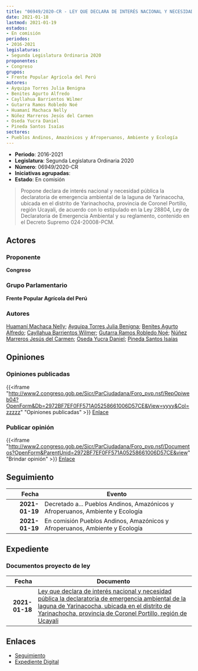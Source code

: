```yaml
---
title: "06949/2020-CR - LEY QUE DECLARA DE INTERÉS NACIONAL Y NECESIDAD PÚBLICA LA DECLARATORIA DE EMERGENCIA AMBIENTAL DE LA LAGUNA YARINACOCHA, UBICADO EN EL DISTRITO DE YARINACOCHA, PROVINCIA DE CORONEL PORTILLO, REGIÓN DE UCAYALI"
date: 2021-01-18
lastmod: 2021-01-19
estados:
- En comisión
periodos:
- 2016-2021
legislaturas:
- Segunda Legislatura Ordinaria 2020
proponentes:
- Congreso
grupos:
- Frente Popular Agrícola del Perú
autores:
- Ayquipa Torres Julia Benigna
- Benites Agurto Alfredo
- Cayllahua Barrientos Wilmer
- Gutarra Ramos Robledo Noé
- Huamaní Machaca Nelly
- Núñez Marreros Jesús del Carmen
- Oseda Yucra Daniel
- Pineda Santos Isaías
sectores:
- Pueblos Andinos, Amazónicos y Afroperuanos, Ambiente y Ecología
---
```

- **Periodo**: 2016-2021
- **Legislatura**: Segunda Legislatura Ordinaria 2020
- **Número**: 06949/2020-CR
- **Iniciativas agrupadas**: 
- **Estado**: En comisión

> Propone declara de interés nacional y necesidad pública la declaratoria de emergencia ambiental de la laguna de Yarinacocha, ubicada en el distrito de Yarinachocha, provincia de Coronel Portillo, región Ucayali, de acuerdo con lo estipulado en la Ley 28804, Ley de Declaratoria de Emergencia Ambiental y su reglamento, contenido en el Decreto Supremo 024-20008-PCM.


## Actores

### Proponente

**Congreso**

### Grupo Parlamentario

**Frente Popular Agrícola del Perú**

### Autores

[Huamaní Machaca Nelly](mailto:mailto:nhuamani@congreso.gob.pe); [Ayquipa Torres Julia Benigna](mailto:mailto:jayquipa@congreso.gob.pe); [Benites Agurto Alfredo](mailto:mailto:abenites@congreso.gob.pe); [Cayllahua Barrientos Wilmer](mailto:mailto:wcayllahua@congreso.gob.pe); [Gutarra Ramos Robledo Noé](mailto:mailto:rgutarra@congreso.gob.pe); [Núñez Marreros Jesús del Carmen](mailto:mailto:jnunez@congreso.gob.pe); [Oseda Yucra Daniel](mailto:mailto:doseday@congreso.gob.pe); [Pineda Santos Isaías](mailto:mailto:ipineda@congreso.gob.pe)

## Opiniones

### Opiniones publicadas

{{<iframe "http://www2.congreso.gob.pe/Sicr/ParCiudadana/Foro_pvp.nsf/RepOpiweb04?OpenForm&Db=2972BF7EF0FF571A05258661006D57CE&View=yyyy&Col=zzzzz" "Opiniones publicadas" >}}
[Enlace](http://www2.congreso.gob.pe/Sicr/ParCiudadana/Foro_pvp.nsf/RepOpiweb04?OpenForm&Db=2972BF7EF0FF571A05258661006D57CE&View=yyyy&Col=zzzzz)

### Publicar opinión

{{<iframe "http://www2.congreso.gob.pe/Sicr/ParCiudadana/Foro_pvp.nsf/Documentos?OpenForm&ParentUnid=2972BF7EF0FF571A05258661006D57CE&view" "Brindar opinión" >}}
[Enlace](http://www2.congreso.gob.pe/Sicr/ParCiudadana/Foro_pvp.nsf/Documentos?OpenForm&ParentUnid=2972BF7EF0FF571A05258661006D57CE&view)


## Seguimiento

| Fecha | Evento |
|------:|--------|
| **2021-01-19** | Decretado a... Pueblos Andinos, Amazónicos y Afroperuanos, Ambiente y Ecología |
| **2021-01-19** | En comisión Pueblos Andinos, Amazónicos y Afroperuanos, Ambiente y Ecología |

## Expediente

### Documentos proyecto de ley

| Fecha | Documento |
|------:|-----------|
| **2021-01-18** | [Ley que declara de interés nacional y necesidad pública la declaratoria de emergencia ambiental de la laguna de Yarinacocha, ubicada en el distrito de Yarinachocha, provincia de Coronel Portillo, región de Ucayali](https://leyes.congreso.gob.pe/Documentos/2016_2021/Proyectos_de_Ley_y_de_Resoluciones_Legislativas/PL06949-20200118.pdf) |

## Enlaces

- [Seguimiento](http://www2.congreso.gob.pe/Sicr/TraDocEstProc/CLProLey2016.nsf/f7fff46988ca05b1052578e100829cc7/f252825a682d694d0525866100709a9d?OpenDocument)
- [Expediente Digital](http://www2.congreso.gob.pe/Sicr/TraDocEstProc/Expvirt_2011.nsf/visbusqptramdoc1621/06949?opendocument)

